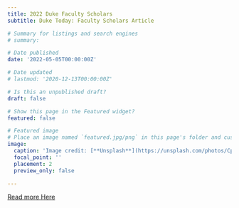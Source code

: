 ```yaml
---
title: 2022 Duke Faculty Scholars
subtitle: Duke Today: Faculty Scholars Article

# Summary for listings and search engines
# summary:

# Date published
date: '2022-05-05T00:00:00Z'

# Date updated
# lastmod: '2020-12-13T00:00:00Z'

# Is this an unpublished draft?
draft: false

# Show this page in the Featured widget?
featured: false

# Featured image
# Place an image named `featured.jpg/png` in this page's folder and customize its options here.
image:
  caption: 'Image credit: [**Unsplash**](https://unsplash.com/photos/CpkOjOcXdUY)'
  focal_point: ''
  placement: 2
  preview_only: false

---
```


[Read more Here](https://today.duke.edu/2022/05/three-juniors-selected-faculty-scholars-excellence-research#:~:text=2022%20Faculty%20Scholars%3A%20Patrick%20Duan%2C%20Jenny%20Huang%20and%20Dinachi%20Okonkwo.)

